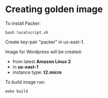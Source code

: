 # Creating golden image

To install Packer:
```
bash localscript.sh
```

Create key-pair "packer" in us-east-1.

Image for Wordpress will be created: 
* from latest <b>Amazon Linux 2</b>
* in <b>us-east-1</b>
* instance type: <b>t2.micro</b>




To build image run:
```
make build
```